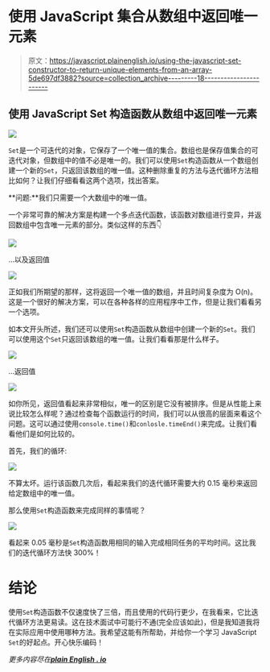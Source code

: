 # 使用 JavaScript 集合从数组中返回唯一元素

> 原文：<https://javascript.plainenglish.io/using-the-javascript-set-constructor-to-return-unique-elements-from-an-array-5de697df3882?source=collection_archive---------18----------------------->

## 使用 JavaScript Set 构造函数从数组中返回唯一元素

![](img/ab931e1a503d0d44a77ae1106ff77cf2.png)

`Set`是一个可迭代的对象，它保存了一个唯一值的集合。数组也是保存值集合的可迭代对象，但数组中的值不必是唯一的。我们可以使用`Set`构造函数从一个数组创建一个新的`Set`，只返回该数组的唯一值。这种删除重复的方法与迭代循环方法相比如何？让我们仔细看看这两个选项，找出答案。

**问题:**我们只需要一个大数组中的唯一值。

一个非常可靠的解决方案是构建一个多点迭代函数，该函数对数组进行变异，并返回数组中包含唯一元素的部分。类似这样的东西👇

![](img/7d9d79a0af4e0f573fb414a939f81620.png)

…以及返回值

![](img/6123f5920f939fd457678b920752e802.png)

正如我们所期望的那样，这将返回一个唯一值的数组，并且时间复杂度为 O(n)。这是一个很好的解决方案，可以在各种各样的应用程序中工作，但是让我们看看另一个选项。

如本文开头所述，我们还可以使用`Set`构造函数从数组中创建一个新的`Set`。我们可以使用这个`Set`只返回该数组的唯一值。让我们看看那是什么样子。

![](img/b5bc1e5c0e77a400db30d49a8646b7e2.png)

…返回值

![](img/5ae10d585cbfbb208648848f095e986e.png)

如你所见，返回值看起来非常相似，唯一的区别是它没有被排序。但是从性能上来说比较怎么样呢？通过检查每个函数运行的时间，我们可以从很高的层面来看这个问题。这可以通过使用`console.time()`和`conlosle.timeEnd()`来完成。让我们看看他们是如何比较的。

首先，我们的循环:

![](img/b0027bafc2b4b7d358ffe2581435a2e6.png)

不算太坏。运行该函数几次后，看起来我们的迭代循环需要大约 0.15 毫秒来返回给定数组中的唯一值。

那么使用`Set`构造函数来完成同样的事情呢？

![](img/5b6f16788e6f12b8e3307b5374a06fa9.png)

看起来 0.05 毫秒是`Set`构造函数用相同的输入完成相同任务的平均时间。这比我们的迭代循环方法快 300%！

# 结论

使用`Set`构造函数不仅速度快了三倍，而且使用的代码行更少，在我看来，它比迭代循环方法更易读。这在技术面试中可能行不通(完全应该如此)，但是我知道我将在实际应用中使用哪种方法。我希望这能有所帮助，并给你一个学习 JavaScript `Set`的好起点。开心快乐编码！

*更多内容尽在*[***plain English . io***](http://plainenglish.io)